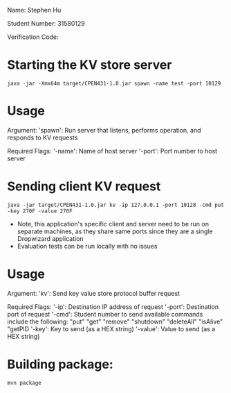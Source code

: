 Name:
Stephen Hu

Student Number:
31580129

Verification Code:

# Starting the KV store server
`java -jar -Xmx64m target/CPEN431-1.0.jar spawn -name test -port 10129`

# Usage
Argument:
'spawn': Run server that listens, performs operation, and responds to KV requests

Required Flags:
'-name': Name of host server
'-port': Port number to host server

# Sending client KV request
`java -jar target/CPEN431-1.0.jar kv -ip 127.0.0.1 -port 10128 -cmd put -key 270F -value 270F`

* Note, this application's specific client and server need to be run on separate machines, as they share same ports since they are a single Dropwizard application
* Evaluation tests can be run locally with no issues

# Usage
Argument:
'kv': Send key value store protocol buffer request

Required Flags:
'-ip': Destination IP address of request
'-port': Destination port of request
'-cmd': Student number to send
available commands include the following:
"put"
"get"
"remove"
"shutdown"
"deleteAll"
"isAlive"
"getPID
'-key': Key to send (as a HEX string)
'-value': Value to send (as a HEX string)

# Building package:
`mvn package`
